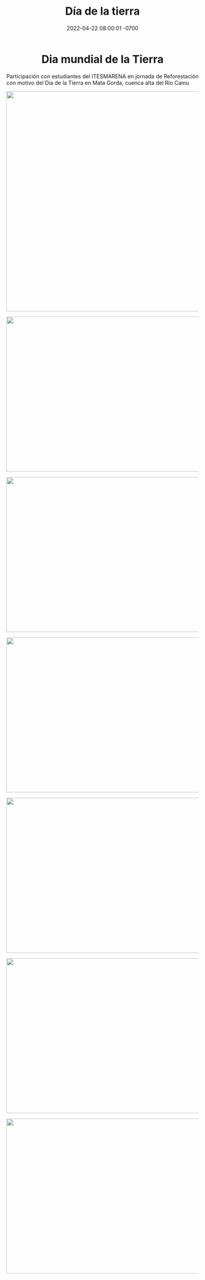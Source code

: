 ﻿---
layout: post
title: Día de la tierra
date: 2022-04-22 08:00:01 -0700
category: eventos
image: https://res.cloudinary.com/duuonteo7/image/upload/v1650657796/Dia%20de%20la%20tierra/1.jpg
---
<h1 style="text-align: center;">Dia mundial de la Tierra</h1>
<p style="text-align: justify;">Participaci&oacute;n con estudiantes del ITESMARENA en jornada de Reforestaci&oacute;n con motivo del Dia de la Tierra en Mata Gorda, cuenca alta del R&iacute;o Camu</p>
<p></p>
<p><img src="https://res.cloudinary.com/duuonteo7/image/upload/v1650657796/Dia%20de%20la%20tierra/1.jpg" alt="" style="display: block; margin-left: auto; margin-right: auto;" width="812" height="576" /></p>
<p style="text-align: center;"><img src="https://res.cloudinary.com/duuonteo7/image/upload/v1650657796/Dia%20de%20la%20tierra/2.jpg" alt="" width="812" height="406" /></p>
<p style="text-align: center;"><img src="https://res.cloudinary.com/duuonteo7/image/upload/v1650657796/Dia%20de%20la%20tierra/3.jpg" alt="" width="812" height="406" /></p>
<p style="text-align: center;"><img src="https://res.cloudinary.com/duuonteo7/image/upload/v1650657796/Dia%20de%20la%20tierra/4.jpg" alt="" width="812" height="406" /></p>
<p style="text-align: center;"><img src="https://res.cloudinary.com/duuonteo7/image/upload/v1650657796/Dia%20de%20la%20tierra/5.jpg" alt="" width="812" height="406" /></p>
<p style="text-align: center;"><img src="https://res.cloudinary.com/duuonteo7/image/upload/v1650657796/Dia%20de%20la%20tierra/6.jpg" alt="" width="812" height="406" /></p>
<p style="text-align: center;"><img src="https://res.cloudinary.com/duuonteo7/image/upload/v1650657796/Dia%20de%20la%20tierra/7.jpg" alt="" width="812" height="406" /></p>